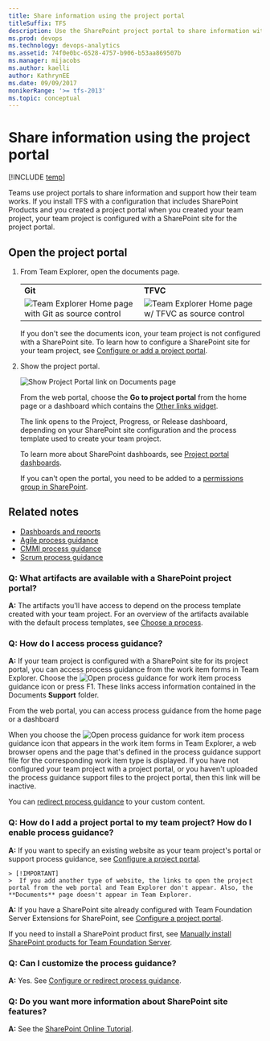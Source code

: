 ```yaml
---
title: Share information using the project portal 
titleSuffix: TFS
description: Use the SharePoint project portal to share information with your team 
ms.prod: devops
ms.technology: devops-analytics
ms.assetid: 74f0e0bc-6528-4757-b906-b53aa869507b
ms.manager: mijacobs
ms.author: kaelli
author: KathrynEE
ms.date: 09/09/2017
monikerRange: '>= tfs-2013'
ms.topic: conceptual
---
```


# Share information using the project portal

[!INCLUDE [temp](../_shared/tfs-sharepoint-version.md)]

Teams use project portals to share information and support how their team works. If you install TFS with a configuration that includes SharePoint Products and you created a project portal when you created your team project, your team project is configured with a SharePoint site for the project portal.  
  
## Open the project portal  
  
1. From Team Explorer, open the documents page.  
  
   <table>
   <tbody valign="top">
   <tr>
   <td><strong>Git</strong></td>
   <td><strong>TFVC</strong></td>
   </tr>
   <tr>
   <td><img src="_img/alm_te_githome.png" alt="Team Explorer Home page with Git as source control" title="ALM_TE_GitHome"/></td>
   <td><img src="_img/tracking_teamproject.png" alt="Team Explorer Home page w&#47; TFVC as source control" title="Tracking_TeamProject"/></td>
   </tr>
   </tbody>
   </table> 
    
    If you don't see the documents icon, your team project is not configured with a SharePoint site. To learn how to configure a SharePoint site for your team project, see [Configure or add a project portal](configure-or-add-a-project-portal.md).  
  
2. Show the project portal.  
  
    ![Show Project Portal link on Documents page](_img/alm_pg_showprojectportal.png "ALM_PG_ShowProjectPortal")  
  
    From the web portal, choose the **Go to project portal** from the home page or a dashboard which contains the [Other links widget](../widget-catalog.md). 
  
    The link opens to the Project, Progress, or Release dashboard, depending on your SharePoint site configuration and the process template used to create your team project.  
  
    To learn more about SharePoint dashboards, see [Project portal dashboards](project-portal-dashboards.md).  
  
    If you can't open the portal, you need to be added to a [permissions group in SharePoint](../../organizations/security/set-sharepoint-permissions.md).  
  
  
## Related notes

- [Dashboards and reports](../overview.md)   
- [Agile process guidance](../../boards/work-items/guidance/agile-process.md)
- [CMMI process guidance](../../boards/work-items/guidance/cmmi-process.md) 
- [Scrum process guidance](../../boards/work-items/guidance/scrum-process.md)
  
### Q: What artifacts are available with a SharePoint project portal? 
 
 **A:** The artifacts you'll have access to depend on the process template created with your team project. For an overview of the artifacts available with the default process templates, see [Choose a process](../../boards/work-items/guidance/choose-process.md).  
  
### Q: How do I access process guidance?
  
 **A:** If your team project is configured with a SharePoint site for its project portal, you can access process guidance from the work item forms in Team Explorer.  Choose the ![Open process guidance for work item](_img/processguidance_wi_icon.png "ProcessGuidance_WI_Icon") process guidance icon or press F1.  These links access information contained in the Documents **Support** folder.  
  
 From the web portal, you can access process guidance from the home page or a dashboard  
  
 When you choose the ![Open process guidance for work item](_img/processguidance_wi_icon.png "ProcessGuidance_WI_Icon") process guidance icon that appears in the work item forms in Team Explorer, a web browser opens and the page that's defined in the process guidance support file for the corresponding work item type is displayed.  If you have not configured your team project with a project portal, or you haven't uploaded the process guidance support files to the project portal, then this link will be inactive.  
  
 You can [redirect process guidance](configure-or-redirect-process-guidance.md) to your custom content.  


<a name="addportal"></a> 

###  Q: How do I add a project portal to my team project? How do I enable process guidance?

**A:** If you want to specify an existing website as your team project's portal or support process guidance, see [Configure a project portal](configure-or-add-a-project-portal.md).  
  
	> [!IMPORTANT]  
	>  If you add another type of website, the links to open the project portal from the web portal and Team Explorer don't appear. Also, the **Documents** page doesn't appear in Team Explorer.  
  
**A:** If you have a SharePoint site already configured with Team Foundation Server Extensions for SharePoint, see [Configure a project portal](configure-or-add-a-project-portal.md).  

If you need to install a SharePoint product first, see [Manually install SharePoint products for Team Foundation Server](/azure/devops/server/install/sharepoint/install-sharepoint).  
  
### Q: Can I customize the process guidance?  

 **A:** Yes. See [Configure or redirect process guidance](configure-or-redirect-process-guidance.md).  
  
### Q: Do you want more information about SharePoint site features?  

 **A:** See the [SharePoint Online Tutorial](http://office.microsoft.com/sharepoint-server-help/sharepoint-pages-i-an-introduction-RZ101837217.aspx?CTT=1).